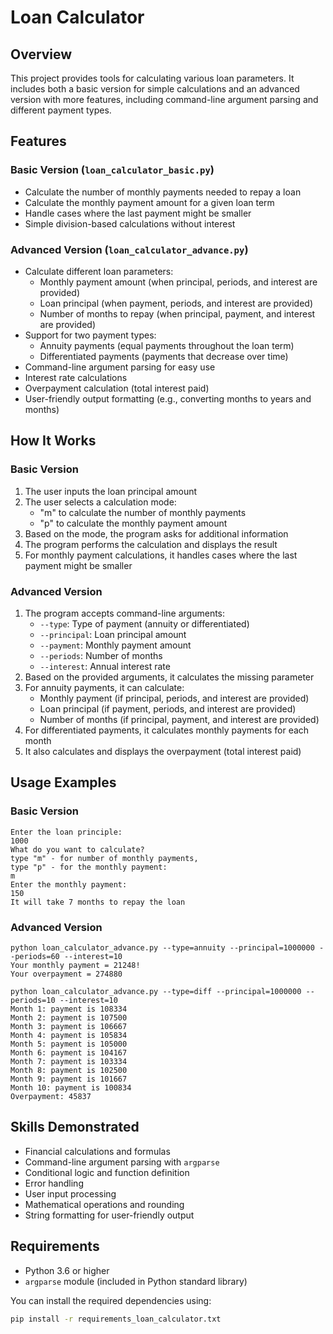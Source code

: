 # Loan Calculator

## Overview
This project provides tools for calculating various loan parameters. It includes both a basic version for simple calculations and an advanced version with more features, including command-line argument parsing and different payment types.

## Features

### Basic Version (`loan_calculator_basic.py`)
- Calculate the number of monthly payments needed to repay a loan
- Calculate the monthly payment amount for a given loan term
- Handle cases where the last payment might be smaller
- Simple division-based calculations without interest

### Advanced Version (`loan_calculator_advance.py`)
- Calculate different loan parameters:
  - Monthly payment amount (when principal, periods, and interest are provided)
  - Loan principal (when payment, periods, and interest are provided)
  - Number of months to repay (when principal, payment, and interest are provided)
- Support for two payment types:
  - Annuity payments (equal payments throughout the loan term)
  - Differentiated payments (payments that decrease over time)
- Command-line argument parsing for easy use
- Interest rate calculations
- Overpayment calculation (total interest paid)
- User-friendly output formatting (e.g., converting months to years and months)

## How It Works

### Basic Version
1. The user inputs the loan principal amount
2. The user selects a calculation mode:
   - "m" to calculate the number of monthly payments
   - "p" to calculate the monthly payment amount
3. Based on the mode, the program asks for additional information
4. The program performs the calculation and displays the result
5. For monthly payment calculations, it handles cases where the last payment might be smaller

### Advanced Version
1. The program accepts command-line arguments:
   - `--type`: Type of payment (annuity or differentiated)
   - `--principal`: Loan principal amount
   - `--payment`: Monthly payment amount
   - `--periods`: Number of months
   - `--interest`: Annual interest rate
2. Based on the provided arguments, it calculates the missing parameter
3. For annuity payments, it can calculate:
   - Monthly payment (if principal, periods, and interest are provided)
   - Loan principal (if payment, periods, and interest are provided)
   - Number of months (if principal, payment, and interest are provided)
4. For differentiated payments, it calculates monthly payments for each month
5. It also calculates and displays the overpayment (total interest paid)

## Usage Examples

### Basic Version
```
Enter the loan principle:
1000
What do you want to calculate?
type "m" - for number of monthly payments,
type "p" - for the monthly payment:
m
Enter the monthly payment:
150
It will take 7 months to repay the loan
```

### Advanced Version
```
python loan_calculator_advance.py --type=annuity --principal=1000000 --periods=60 --interest=10
Your monthly payment = 21248!
Your overpayment = 274880
```

```
python loan_calculator_advance.py --type=diff --principal=1000000 --periods=10 --interest=10
Month 1: payment is 108334
Month 2: payment is 107500
Month 3: payment is 106667
Month 4: payment is 105834
Month 5: payment is 105000
Month 6: payment is 104167
Month 7: payment is 103334
Month 8: payment is 102500
Month 9: payment is 101667
Month 10: payment is 100834
Overpayment: 45837
```

## Skills Demonstrated
- Financial calculations and formulas
- Command-line argument parsing with `argparse`
- Conditional logic and function definition
- Error handling
- User input processing
- Mathematical operations and rounding
- String formatting for user-friendly output

## Requirements
- Python 3.6 or higher
- `argparse` module (included in Python standard library)

You can install the required dependencies using:
```bash
pip install -r requirements_loan_calculator.txt
```